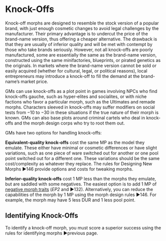 # Knock-Offs

Knock-off morphs are designed to resemble the stock version of a popular brand, with just enough cosmetic changes to avoid legal challenges by the manufacturer. Their primary advantage is to undercut the price of the brand-name version, thus offering a cheaper alternative. The drawback is that they are usually of inferior quality and will be met with contempt by those who take brands seriously. However, not all knock-offs are poorly manufactured, some are essentially the same as the brand-name version, constructed using the same minifactories, blueprints, or pirated genetics as the originals. In markets where the brand-name version cannot be sold or easily acquired (whether for cultural, legal, or political reasons), local entrepreneurs may introduce a knock-off to fill the demand at the brand-name’s market price.

GMs can use knock-offs as a plot point in games involving NPCs who find knock-offs gauche, such as hyper-elites and socialites, or with niche factions who favor a particular morph, such as the Ultimates and remade morphs. Characters sleeved in knock-offs may suffer modifiers on social tests from −10 to −30 in these situations if the true nature of their morph is known. GMs can also base plots around criminal cartels who deal in knock-offs and the morph design corps who try to root them out.

GMs have two options for handling knock-offs:

**Equivalent-quality knock-offs** cost the same MP as the model they emulate. These either have minimal or cosmetic differences or have slight variations, such as one piece of ware switched out for another or one pool point switched out for a different one. These variations should be the same cost/complexity as whatever they replace. The rules for Designing New Morphs ▶146 provide options and costs for tweaking morphs.

**Inferior-quality knock-offs** cost 1 MP less than the morphs they emulate, but are saddled with some negatives. The easiest option is to add 1 MP of [negative morph traits](../../../04/28-traits.md#negative-morph-traits) (_EP2_ and ▶132). Alternatively, you can reduce the capabilities of the morph by 1 MP using the morph design rules ▶146. For example, the morph may have 5 less DUR and 1 less pool point.

## Identifying Knock-Offs

To identify a knock-off morph, you must score a superior success using the rules for identifying morphs ▶previous page.
